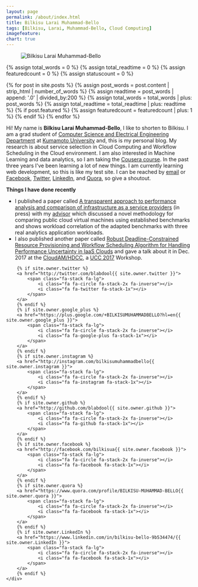 ```yaml
---
layout: page
permalink: /about/index.html
title: Bilkisu Larai Muhammad-Bello
tags: [Bilkisu, Larai, Muhammad-Bello, Cloud Computing]
imagefeature:
chart: true
---
```

<figure>
  <img src="{{ site.url }}/images/about_me_image.jpg" alt="Bilkisu Larai Muhammad-Bello">
  <!--<figcaption> Bilkisu Larai Muhammad-Bello</figcaption> -->
</figure>

{% assign total_words = 0 %}
{% assign total_readtime = 0 %}
{% assign featuredcount = 0 %}
{% assign statuscount = 0 %}

{% for post in site.posts %}
    {% assign post_words = post.content | strip_html | number_of_words %}
    {% assign readtime = post_words | append: '.0' | divided_by:200 %}
    {% assign total_words = total_words | plus: post_words %}
    {% assign total_readtime = total_readtime | plus: readtime %}
    {% if post.featured %}
    {% assign featuredcount = featuredcount | plus: 1 %}
    {% endif %}
{% endfor %}


Hi! My name is **Bilkisu Larai Muhammad-Bello**, I like to shorten to Bilkisu. I am a grad student of [Computer Science and Electrical Engineering Department](http://www.eng.kumamoto-u.ac.jp/english/dept/dept06.html) at [Kumamoto University](http://www.kumamoto-u.ac.jp/) and, this is my personal blog. My research is about service selection in Cloud Computing and Workflow Scheduling in the Cloud environment. I am also interested in Machine Learning and data analytics, so I am taking the [Cousera course](https://www.coursera.org/learn/machine-learning). In the past three years I've been learning a lot of new things. I am currently learning web development, so this is like my test site. I can be reached by [email](blabdool@gmail.com) or [Facebook](http://facebook.com/bilkisua), [Twitter](http://twitter.com/blabdool), [LinkedIn](https://www.linkedin.com/in/bilkisu-bello-9b534474/), and [Quora](https://www.quora.com/profile/BILKISU-MUHAMMAD-BELLO), so give a shoutout.

**Things I have done recently**
* I published a paper called [A transparent approach to performance analysis and comparison of infrastructure as a service providers](http://www.sciencedirect.com/science/article/pii/S0045790617311746) (in press) with my [advisor](http://www.dbms.cs.kumamoto-u.ac.jp/~aritsugi/intro.shtml) which discussed a novel methodology for comparing public cloud virtual machines using established benchmarks and shows workload correlation of the adapted benchmarks with three real analytics application workloads.
* I also published another paper called [Robust Deadline-Constrained Resource Provisioning and Workflow Scheduling Algorithm for Handling Performance Uncertainty in IaaS Clouds](https://dl.acm.org/citation.cfm?id=3148110&CFID=1023126095&CFTOKEN=89513308) and gave a talk about it in Dec. 2017 at the [CloudAM/HDCC](cloudam2017.lncc.br), a [UCC 2017](http://www.depts.ttu.edu/cac/conferences/ucc2017/) Workshop.



<div class="social-icons">

        {% if site.owner.twitter %}
        <a href="http://twitter.com/blabdool{{ site.owner.twitter }}">
            <span class="fa-stack fa-lg">
                <i class="fa fa-circle fa-stack-2x fa-inverse"></i>
                <i class="fa fa-twitter fa-stack-1x"></i>
            </span>
        </a>
        {% endif %}
        {% if site.owner.google_plus %}
        <a href="https://plus.google.com/+BILKISUMUHAMMADBELLO?hl=en{{ site.owner.google_plus }}">
            <span class="fa-stack fa-lg">
                <i class="fa fa-circle fa-stack-2x fa-inverse"></i>
                <i class="fa fa-google-plus fa-stack-1x"></i>
            </span>
        </a>
        {% endif %}
        {% if site.owner.instagram %}
        <a href="http://instagram.com/bilkisumuhammadbello{{ site.owner.instagram }}">
            <span class="fa-stack fa-lg">
                <i class="fa fa-circle fa-stack-2x fa-inverse"></i>
                <i class="fa fa-instagram fa-stack-1x"></i>
            </span>
        </a>
        {% endif %}
        {% if site.owner.github %}
        <a href="http://github.com/blabdool{{ site.owner.github }}">
            <span class="fa-stack fa-lg">
                <i class="fa fa-circle fa-stack-2x fa-inverse"></i>
                <i class="fa fa-github fa-stack-1x"></i>
            </span>
        </a>
        {% endif %}
        {% if site.owner.facebook %}
        <a href="http://facebook.com/bilkisua{{ site.owner.facebook }}">
            <span class="fa-stack fa-lg">
                <i class="fa fa-circle fa-stack-2x fa-inverse"></i>
                <i class="fa fa-facebook fa-stack-1x"></i>
            </span>
        </a>
        {% endif %}
        {% if site.owner.quora %}
        <a href="https://www.quora.com/profile/BILKISU-MUHAMMAD-BELLO{{ site.owner.quora }}">
            <span class="fa-stack fa-lg">
                <i class="fa fa-circle fa-stack-2x fa-inverse"></i>
                <i class="fa fa-facebook fa-stack-1x"></i>
            </span>
        </a>
        {% endif %}
        {% if site.owner.LinkedIn %}
        <a href="https://www.linkedin.com/in/bilkisu-bello-9b534474/{{ site.owner.LinkedIn }}">
            <span class="fa-stack fa-lg">
                <i class="fa fa-circle fa-stack-2x fa-inverse"></i>
                <i class="fa fa-facebook fa-stack-1x"></i>
            </span>
        </a>
        {% endif %}
    </div>
